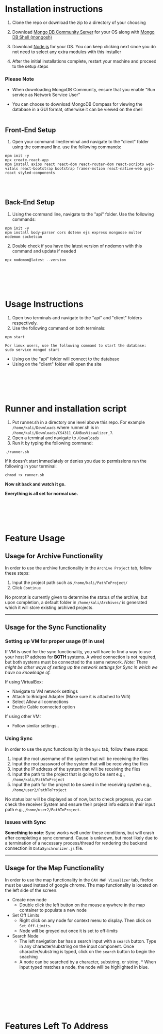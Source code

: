 # Installation instructions

1. Clone the repo or download the zip to a directory of your choosing

2. Download [Mongo DB Community Server](https://www.mongodb.com/try/download/community) for your OS along with [Mongo DB Shell (mongosh)](https://www.mongodb.com/try/download/shell?jmp=docs)

3. Download [Node.js](https://nodejs.org/en/) for your OS. You can keep clicking next since you do not need to select any extra modules with this installer

4. After the initial installations complete, restart your machine and proceed to the setup steps

### Please Note
- When downloading MongoDB Community, ensure that you enable "Run service as Network Service User"

- You can choose to download MongoDB Compass for viewing the database in a GUI format, otherwise 
it can be viewed on the shell
<br></br>

## Front-End Setup
1. Open your command line/terminal and navigate to the "client" folder using the command line.
use the following commands:
```
npm init -y
npx create-react-app
npm install axios react react-dom react-router-dom react-scripts web-vitals react-bootstrap bootstrap framer-motion react-native-web gojs-react styled-components
```
<br></br>
## Back-End Setup
1. Using the command line, navigate to the "api" folder.
Use the following commands:
```
npm init -y
npm install body-parser cors dotenv ejs express mongoose multer nodemon socketcan
```
2. Double check if you have the latest version of nodemon with this command and update if needed
```
npx nodemon@latest --version
```
<br></br>
<br></br>
# Usage Instructions
1. Open two terminals and navigate to the "api" and "client" folders respectively.
2. Use the following command on both terminals:
```
npm start

For linux users, use the following command to start the database:
sudo service mongod start
```

- Using on the "api" folder will connect to the database
- Using on the "client" folder will open the site

<br></br>
<br></br>

# Runner and installation script
1. Put runner.sh in a directory one level above this repo. For example `/home/kali/Downloads` where runner.sh is in `/home/kali/Downloads/CS4311_CANBusVisualizer_7`.
2. Open a terminal and navigate to `/Downloads`
3. Run it by typing the following command:

```
./runner.sh
```
If it doesn't start immediately or denies you due to permissions run the following in your terminal:
```
chmod +x runner.sh
```
**Now sit back and watch it go.**

**Everything is all set for normal use.**

<br></br>
<br></br>

# Feature Usage
## Usage for Archive Functionality
In order to use the archive functionality in the `Archive Project` tab, follow these steps:
1. Input the project path such as `/home/kali/PathToProject/`
2. Click `Continue`

No prompt is currently given to determine the status of the archive, but upon completion, a default folder in `/home/kali/Archives/` is generated which it will store existing archived projects.
***

## Usage for the Sync Functionality
 
### Setting up VM for proper usage (If in use)
If VM is used for the sync functionality, you will have to find a way to use your host IP address for **BOTH** systems. A wired connection is not required, but both systems must be connected to the same network. *Note: There might be other ways of setting up the network settings for Sync in which we have no knowledge of.*


If using VirtualBox: 
- Navigate to VM network settings
- Attach to Bridged Adapter (Make sure it is attached to Wifi)
- Select Allow all connections
- Enable Cable connected option

If using other VM:
- Follow similar settings..
### Using Sync
In order to use the sync functionality in the `Sync` tab, follow these steps:
1. Input the root username of the system that will be receiving the files
2. Input the root password of the system that will be receiving the files
3. Input the IP address of the system that will be receiving the files
4. Input the path to the project that is going to be sent e.g., `/home/kali/PathToProject`
5. Input the path for the project to be saved in the receiving system e.g., `/home/user2/PathToProject`

No status bar will be displayed as of now, but to check progress, you can check the receiver System and ensure their project info exists in their input path e.g., `/home/user2/PathToProject`.

### Issues with Sync
**Something to note**: Sync works well under these conditions, but will crash after completing a sync command. Cause is unknown, but most likely due to a termination of a necessary process/thread for rendering the backend connection in `DataSynchronizer.js` file.
***
## Usage for the Map Functionality
In order to use the map functionality in the `CAN MAP Visualizer`  tab,  firefox must be used instead of google chrome. The map functionality is located on the left side of the screen.
 * Create new node 
    * Double click the left button on the mouse anywhere in the map container to populate a new node  
* Set Off Limits
    * Right click on any node for context menu to display. Then click on `Set Off-Limits`.
    * Node will be greyed out once it is set to off-limits
* Search Node
    * The left navigation bar has a search input with a `search` button. Type in any character/substring on the input component. Once character/substring is typed, click on the `search` button to begin the seaching
    * A node can be searched by a character, substring, or string. * When input typed matches a node, the node will be highlighted in blue.  


<br></br>
<br></br>
---

# Features Left To Address